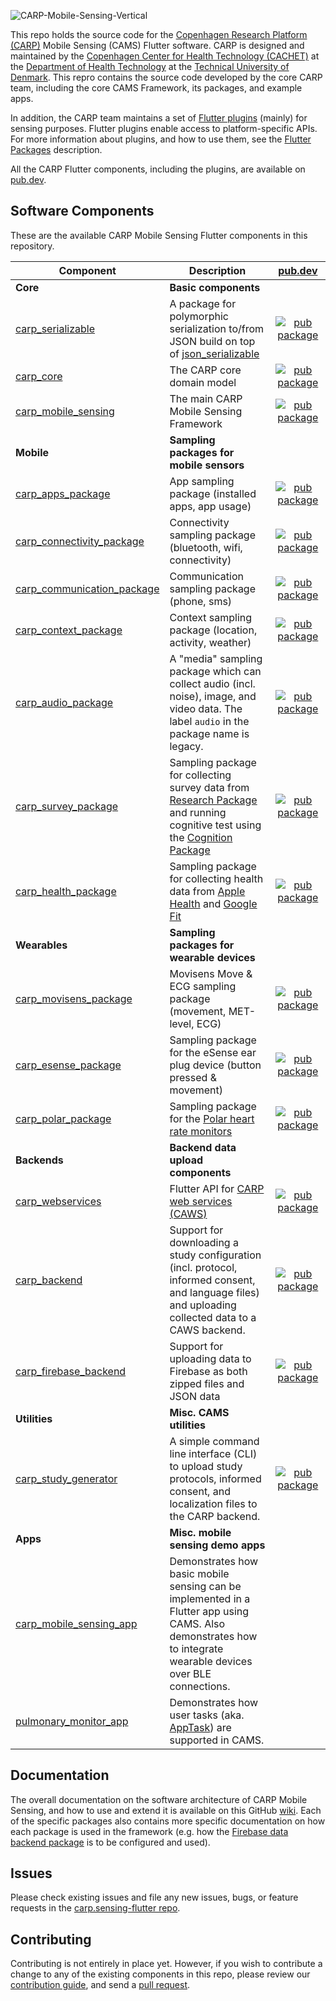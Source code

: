 ![CARP-Mobile-Sensing-Vertical](https://user-images.githubusercontent.com/1196642/98542469-43eadd80-2291-11eb-9013-87542d0b23e6.png)

This repo holds the source code for the [Copenhagen Research Platform (CARP)](https://carp.cachet.dk) Mobile Sensing (CAMS) Flutter software.
CARP is designed and maintained by the [Copenhagen Center for Health Technology (CACHET)](https://www.cachet.dk) at the [Department of Health Technology](https://www.healthtech.dtu.dk/) at the [Technical University of Denmark](https://www.dtu.dk/english/).
This repro contains the source code developed by the core CARP team, including the core CAMS Framework, its packages, and example apps.

In addition, the CARP team maintains a set of [Flutter plugins](https://github.com/cph-cachet/flutter-plugins) (mainly) for sensing purposes. Flutter plugins enable access to platform-specific APIs. For more information about plugins, and how to use them, see the
[Flutter Packages](https://flutter.io/platform-plugins/) description.

All the CARP Flutter components, including the plugins, are available on [pub.dev](https://pub.dev/publishers/cachet.dk/packages).

## Software Components
These are the available CARP Mobile Sensing Flutter components in this repository.

| Component | Description | [pub.dev](https://pub.dev/packages?q=publisher%3Acachet.dk+) |
|-----------|-------------|:-----------------:|
| **Core** | **Basic components** | <img width=350/> |
| [carp_serializable](./carp_serializable) | A package for polymorphic serialization to/from JSON build on top of [json_serializable](https://pub.dev/packages/json_serializable) | [![pub package](https://img.shields.io/pub/v/carp_serializable.svg)](https://pub.dev/packages/carp_serializable) |
| [carp_core](./carp_core) | The CARP core domain model | [![pub package](https://img.shields.io/pub/v/carp_core.svg)](https://pub.dev/packages/carp_core) |
| [carp_mobile_sensing](./carp_mobile_sensing) | The main CARP Mobile Sensing Framework | [![pub package](https://img.shields.io/pub/v/carp_mobile_sensing.svg)](https://pub.dev/packages/carp_mobile_sensing) |
| **Mobile** | **Sampling packages for mobile sensors** |  |
| [carp_apps_package](./packages/carp_apps_package) | App sampling package (installed apps, app usage) | [![pub package](https://img.shields.io/pub/v/carp_apps_package.svg)](https://pub.dev/packages/carp_apps_package) |
| [carp_connectivity_package](./packages/carp_connectivity_package) | Connectivity sampling package (bluetooth, wifi, connectivity) | [![pub package](https://img.shields.io/pub/v/carp_connectivity_package.svg)](https://pub.dev/packages/carp_connectivity_package) |
| [carp_communication_package](./packages/carp_communication_package) | Communication sampling package (phone, sms) | [![pub package](https://img.shields.io/pub/v/carp_communication_package.svg)](https://pub.dev/packages/carp_communication_package) |
| [carp_context_package](./packages/carp_context_package) | Context sampling package (location, activity, weather) | [![pub package](https://img.shields.io/pub/v/carp_context_package.svg)](https://pub.dev/packages/carp_context_package) |
| [carp_audio_package](./packages/carp_audio_package) | A "media" sampling package which can collect audio (incl. noise), image, and video data. The label `audio` in the package name is legacy. | [![pub package](https://img.shields.io/pub/v/carp_audio_package.svg)](https://pub.dev/packages/carp_audio_package) |
| [carp_survey_package](./packages/carp_survey_package) | Sampling package for collecting survey data from [Research Package](https://carp.cachet.dk/research-package/) and running cognitive test using the [Cognition Package](https://carp.cachet.dk/cognition-package/) | [![pub package](https://img.shields.io/pub/v/carp_survey_package.svg)](https://pub.dev/packages/carp_survey_package) |
| [carp_health_package](./packages/carp_health_package) | Sampling package for collecting health data from [Apple Health](https://www.apple.com/ios/health/) and [Google Fit](https://www.google.com/fit/) | [![pub package](https://img.shields.io/pub/v/carp_health_package.svg)](https://pub.dev/packages/carp_health_package) |
| **Wearables** | **Sampling packages for wearable devices** |  |
| [carp_movisens_package](./packages/carp_movisens_package) | Movisens Move & ECG sampling package (movement, MET-level, ECG) | [![pub package](https://img.shields.io/pub/v/carp_movisens_package.svg)](https://pub.dev/packages/carp_movisens_package) |
| [carp_esense_package](./packages/carp_esense_package) | Sampling package for the eSense ear plug device (button pressed & movement) | [![pub package](https://img.shields.io/pub/v/carp_esense_package.svg)](https://pub.dev/packages/carp_esense_package) |
| [carp_polar_package](./packages/carp_polar_package) | Sampling package for the [Polar heart rate monitors](https://www.polar.com/) | [![pub package](https://img.shields.io/pub/v/carp_polar_package.svg)](https://pub.dev/packages/carp_polar_package) |
| **Backends** | **Backend data upload components** |  |
| [carp_webservices](./backends/carp_webservices) | Flutter API for [CARP web services (CAWS)](https://carp.cachet.dk/caws/) | [![pub package](https://img.shields.io/pub/v/carp_webservices.svg)](https://pub.dev/packages/carp_webservices) |
| [carp_backend](./backends/carp_backend) | Support for downloading a study configuration (incl. protocol, informed consent, and language files) and uploading collected data to a CAWS backend. | [![pub package](https://img.shields.io/pub/v/carp_backend.svg)](https://pub.dev/packages/carp_backend) |
| [carp_firebase_backend](./backends/carp_firebase_backend) | Support for uploading data to Firebase as both zipped files and JSON data| [![pub package](https://img.shields.io/pub/v/carp_firebase_backend.svg)](https://pub.dev/packages/carp_firebase_backend) |
| **Utilities** | **Misc. CAMS utilities** |  |
| [carp_study_generator](./utilities/carp_study_generator) | A simple command line interface (CLI) to upload study protocols, informed consent, and localization files to the CARP backend.  | [![pub package](https://img.shields.io/pub/v/carp_study_generator.svg)](https://pub.dev/packages/carp_study_generator) |
| **Apps** | **Misc. mobile sensing demo apps** |  |
| [carp_mobile_sensing_app](./apps/carp_mobile_sensing_app) | Demonstrates how basic mobile sensing can be implemented in a Flutter app using CAMS. Also demonstrates how to integrate wearable devices over BLE connections.  |  |
| [pulmonary_monitor_app](https://github.com/cph-cachet/pulmonary_monitor_app) | Demonstrates how user tasks (aka. [AppTask](https://github.com/cph-cachet/carp.sensing-flutter/wiki/4.-The-AppTask-Model)) are supported in CAMS. |  |

## Documentation

The overall documentation on the software architecture of CARP Mobile Sensing, and how to use and extend it is available on this GitHub [wiki](https://github.com/cph-cachet/carp.sensing-flutter/wiki). Each of the specific packages also contains more specific documentation on how each package is used in the framework (e.g. how the [Firebase data backend package](https://pub.dev/packages/carp_firebase_backend) is to be configured and used).

## Issues

Please check existing issues and file any new issues, bugs, or feature requests in the [carp.sensing-flutter repo](https://github.com/cph-cachet/carp.sensing-flutter/issues).

## Contributing

Contributing is not entirely in place yet. However, if you wish to contribute a change to any of the existing components in this repo,
please review our [contribution guide](https://github.com/cph-cachet/carp.sensing/CONTRIBUTING.md),
and send a [pull request](https://github.com/cph-cachet/carp.sensing-flutter/pulls).
